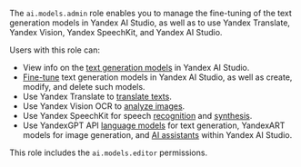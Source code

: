 The `ai.models.admin` role enables you to manage the fine-tuning of the text generation models in Yandex AI Studio, as well as to use Yandex Translate, Yandex Vision, Yandex SpeechKit, and Yandex AI Studio.

Users with this role can:
* View info on the [text generation models](../../../ai-studio/concepts/generation/models.md) in Yandex AI Studio.
* [Fine-tune](../../../ai-studio/concepts/tuning/index.md#fm-tuning) text generation models in Yandex AI Studio, as well as create, modify, and delete such models.
* Use Yandex Translate to [translate texts](../../../translate/quickstart.md).
* Use Yandex Vision OCR to [analyze images](../../../vision/concepts/ocr/index.md).
* Use Yandex SpeechKit for speech [recognition](../../../speechkit/stt/index.md) and [synthesis](../../../speechkit/tts/index.md).
* Use YandexGPT API [language models](../../../ai-studio/concepts/generation/index.md) for text generation, YandexART models for image generation, and [AI assistants](../../../ai-studio/concepts/assistant/index.md) within Yandex AI Studio.

This role includes the `ai.models.editor` permissions.
